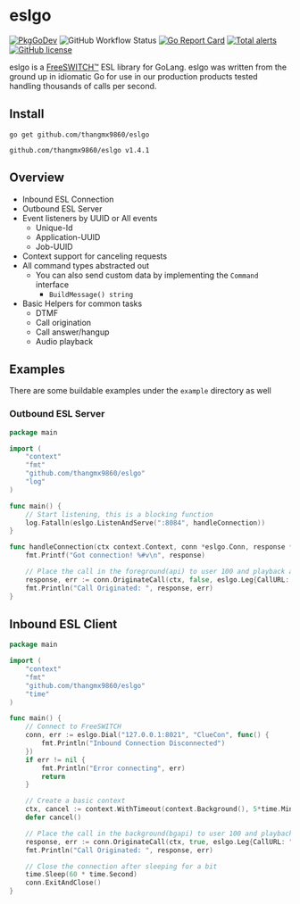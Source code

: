 # eslgo
[![PkgGoDev](https://pkg.go.dev/badge/github.com/thangmx9860/eslgo)](https://pkg.go.dev/github.com/thangmx9860/eslgo)
![GitHub Workflow Status](https://img.shields.io/github/workflow/status/percipia/eslgo/Go)
[![Go Report Card](https://goreportcard.com/badge/github.com/thangmx9860/eslgo)](https://goreportcard.com/report/github.com/thangmx9860/eslgo)
[![Total alerts](https://img.shields.io/lgtm/alerts/g/percipia/eslgo.svg?logo=lgtm&logoWidth=18)](https://lgtm.com/projects/g/percipia/eslgo/alerts/)
[![GitHub license](https://img.shields.io/github/license/percipia/eslgo)](https://github.com/thangmx9860/eslgo/blob/v1/LICENSE)

eslgo is a [FreeSWITCH™](https://freeswitch.com/) ESL library for GoLang.
eslgo was written from the ground up in idiomatic Go for use in our production products tested handling thousands of calls per second.

## Install
```
go get github.com/thangmx9860/eslgo
```
```
github.com/thangmx9860/eslgo v1.4.1
```

## Overview
- Inbound ESL Connection
- Outbound ESL Server
- Event listeners by UUID or All events
  - Unique-Id
  - Application-UUID
  - Job-UUID
- Context support for canceling requests
- All command types abstracted out
  - You can also send custom data by implementing the `Command` interface
    - `BuildMessage() string`
- Basic Helpers for common tasks
  - DTMF
  - Call origination
  - Call answer/hangup
  - Audio playback

## Examples
There are some buildable examples under the `example` directory as well
### Outbound ESL Server
```go
package main

import (
	"context"
	"fmt"
	"github.com/thangmx9860/eslgo"
	"log"
)

func main() {
	// Start listening, this is a blocking function
	log.Fatalln(eslgo.ListenAndServe(":8084", handleConnection))
}

func handleConnection(ctx context.Context, conn *eslgo.Conn, response *eslgo.RawResponse) {
	fmt.Printf("Got connection! %#v\n", response)

	// Place the call in the foreground(api) to user 100 and playback an audio file as the bLeg and no exported variables
	response, err := conn.OriginateCall(ctx, false, eslgo.Leg{CallURL: "user/100"}, eslgo.Leg{CallURL: "&playback(misc/ivr-to_hear_screaming_monkeys.wav)"}, map[string]string{})
	fmt.Println("Call Originated: ", response, err)
}
```
## Inbound ESL Client
```go
package main

import (
	"context"
	"fmt"
	"github.com/thangmx9860/eslgo"
	"time"
)

func main() {
	// Connect to FreeSWITCH
	conn, err := eslgo.Dial("127.0.0.1:8021", "ClueCon", func() {
		fmt.Println("Inbound Connection Disconnected")
	})
	if err != nil {
		fmt.Println("Error connecting", err)
		return
	}

	// Create a basic context
	ctx, cancel := context.WithTimeout(context.Background(), 5*time.Minute)
	defer cancel()

	// Place the call in the background(bgapi) to user 100 and playback an audio file as the bLeg and no exported variables
	response, err := conn.OriginateCall(ctx, true, eslgo.Leg{CallURL: "user/100"}, eslgo.Leg{CallURL: "&playback(misc/ivr-to_hear_screaming_monkeys.wav)"}, map[string]string{})
	fmt.Println("Call Originated: ", response, err)

	// Close the connection after sleeping for a bit
	time.Sleep(60 * time.Second)
	conn.ExitAndClose()
}
```